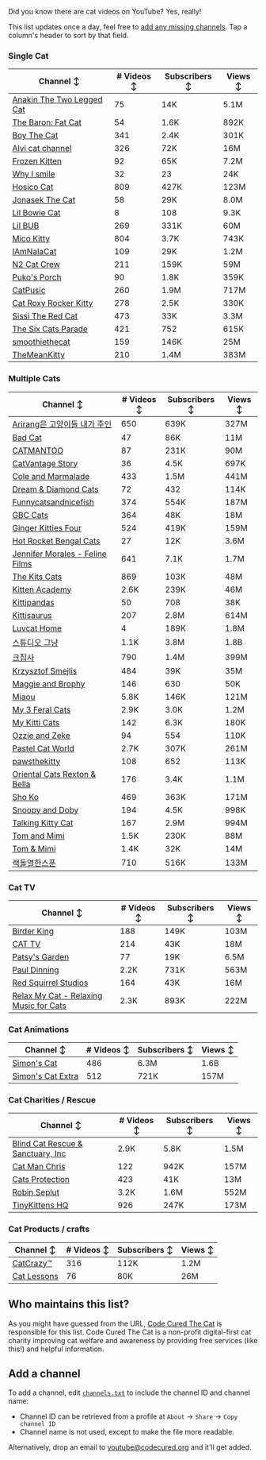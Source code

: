 Did you know there are cat videos on YouTube? Yes, really!

This list updates once a day, feel free to [add any missing channels](#add-a-channel). Tap a column's header to sort by that field.


### Single Cat

| Channel ↕ | # Videos ↕ | Subscribers ↕ | Views ↕ |
| --- | --- | --- | --- |
| [Anakin The Two Legged Cat](https://youtube.com/@anakintwolegs) | 75 | 14K | 5.1M |
| [The Baron: Fat Cat](https://youtube.com/@thebaronfatcat6603) | 54 | 1.6K | 892K |
| [Boy The Cat](https://youtube.com/@boythecat) | 341 | 2.4K | 301K |
| [Alvi cat channel](https://youtube.com/@alvicatchannel) | 326 | 72K | 16M |
| [Frozen Kitten](https://youtube.com/@frozenkitten) | 92 | 65K | 7.2M |
| [Why I smile](https://youtube.com/@whyismile) | 32 | 23 | 24K |
| [Hosico Cat](https://youtube.com/@hosico_cat) | 809 | 427K | 123M |
| [Jonasek The Cat](https://youtube.com/@jonasekthecat) | 58 | 29K | 8.0M |
| [Lil Bowie Cat](https://youtube.com/@lilbowiecat9121) | 8 | 108 | 9.3K |
| [Lil BUB](https://youtube.com/@lilbub) | 269 | 331K | 60M |
| [Mico Kitty](https://youtube.com/@micokitty) | 804 | 3.7K | 743K |
| [IAmNalaCat](https://youtube.com/@iamnalacat) | 109 | 29K | 1.2M |
| [N2 Cat Crew](https://youtube.com/@n2catcrew) | 211 | 159K | 59M |
| [Puko's Porch](https://youtube.com/@pukosporch) | 90 | 1.8K | 359K |
| [CatPusic](https://youtube.com/@catpusic) | 260 | 1.9M | 717M |
| [Cat Roxy Rocker Kitty](https://youtube.com/@rockerroxy) | 278 | 2.5K | 330K |
| [Sissi The Red Cat](https://youtube.com/@veterinarylife) | 473 | 33K | 3.3M |
| [The Six Cats Parade](https://youtube.com/@thesixcatsparade) | 421 | 752 | 615K |
| [smoothiethecat](https://youtube.com/@smoothiethecat) | 159 | 146K | 25M |
| [TheMeanKitty](https://youtube.com/@themeankitty) | 210 | 1.4M | 383M |

### Multiple Cats

| Channel ↕ | # Videos ↕ | Subscribers ↕ | Views ↕ |
| --- | --- | --- | --- |
| [Arirang은 고양이들 내가 주인](https://youtube.com/@arirang3) | 650 | 639K | 327M |
| [Bad Cat](https://youtube.com/@badcattube) | 47 | 86K | 11M |
| [CATMANTOO](https://youtube.com/@catmantoo) | 87 | 231K | 90M |
| [CatVantage Story](https://youtube.com/@catvantagestory) | 36 | 4.5K | 697K |
| [Cole and Marmalade](https://youtube.com/@coleandmarmalade) | 433 | 1.5M | 441M |
| [Dream & Diamond Cats](https://youtube.com/@dreamdiamondcats) | 72 | 432 | 114K |
| [Funnycatsandnicefish](https://youtube.com/@funnycatsandnicefish) | 374 | 554K | 187M |
| [GBC Cats](https://youtube.com/@gbccats) | 364 | 48K | 18M |
| [Ginger Kitties Four](https://youtube.com/@gingerkittiesfour) | 524 | 419K | 159M |
| [Hot Rocket Bengal Cats](https://youtube.com/@hotrocketbengalcats) | 27 | 12K | 3.6M |
| [Jennifer Morales - Feline Films](https://youtube.com/@jennifermoralesfelinefilms) | 641 | 7.1K | 1.7M |
| [The Kits Cats](https://youtube.com/@drnworbskitscats) | 869 | 103K | 48M |
| [Kitten Academy](https://youtube.com/@kittenacademy) | 2.6K | 239K | 46M |
| [Kittipandas](https://youtube.com/@kittipandas) | 50 | 708 | 38K |
| [Kittisaurus](https://youtube.com/@kittisaurus) | 207 | 2.8M | 614M |
| [Luvcat Home](https://youtube.com/@claireluvcat) | 4 | 189K | 1.8M |
| [스튜디오 그냥](https://youtube.com/@studiognyang) | 1.1K | 3.8M | 1.8B |
| [크집사](https://youtube.com/@claire_luvcat) | 790 | 1.4M | 399M |
| [Krzysztof Smejlis](https://youtube.com/@bobonikita) | 484 | 39K | 35M |
| [Maggie and Brophy](https://youtube.com/@maggieandbrophy1327) | 146 | 630 | 50K |
| [Miaou](https://youtube.com/@miaou-cat) | 5.8K | 146K | 121M |
| [My 3 Feral Cats](https://youtube.com/@my3feralcats) | 2.9K | 3.0K | 1.2M |
| [My Kitti Cats](https://youtube.com/@mykitticats) | 142 | 6.3K | 180K |
| [Ozzie and Zeke](https://youtube.com/@ozzieandzeke) | 94 | 554 | 110K |
| [Pastel Cat World](https://youtube.com/@pastelcatworld) | 2.7K | 307K | 261M |
| [pawsthekitty](https://youtube.com/@pawsthekitty) | 108 | 652 | 113K |
| [Oriental Cats Rexton & Bella](https://youtube.com/@rextonorientalcat) | 176 | 3.4K | 1.1M |
| [Sho Ko](https://youtube.com/@shortyandkodi) | 469 | 363K | 171M |
| [Snoopy and Doby](https://youtube.com/@snoopyanddoby) | 194 | 4.5K | 998K |
| [Talking Kitty Cat](https://youtube.com/@stevecash83) | 167 | 2.9M | 994M |
| [Tom and Mimi](https://youtube.com/@tomandmimi) | 1.5K | 230K | 88M |
| [Tom & Mimi](https://youtube.com/@tom_and_mimi) | 1.4K | 32K | 14M |
| [랙돌열한스푼](https://youtube.com/@unboxingragdolls) | 710 | 516K | 133M |

### Cat TV

| Channel ↕ | # Videos ↕ | Subscribers ↕ | Views ↕ |
| --- | --- | --- | --- |
| [Birder King](https://youtube.com/@birderking) | 188 | 149K | 103M |
| [CAT TV](https://youtube.com/@cattvgames) | 214 | 43K | 18M |
| [Patsy's Garden](https://youtube.com/@patsysgarden) | 77 | 19K | 6.5M |
| [Paul Dinning](https://youtube.com/@pauldinningvideosforcats) | 2.2K | 731K | 563M |
| [Red Squirrel Studios](https://youtube.com/@redsquirrelstudios) | 164 | 43K | 16M |
| [Relax My Cat - Relaxing Music for Cats](https://youtube.com/@relaxmycat) | 2.3K | 893K | 222M |

### Cat Animations

| Channel ↕ | # Videos ↕ | Subscribers ↕ | Views ↕ |
| --- | --- | --- | --- |
| [Simon's Cat](https://youtube.com/@simonscat) | 486 | 6.3M | 1.6B |
| [Simon's Cat Extra](https://youtube.com/@simonscatextra) | 512 | 721K | 157M |

### Cat Charities / Rescue

| Channel ↕ | # Videos ↕ | Subscribers ↕ | Views ↕ |
| --- | --- | --- | --- |
| [Blind Cat Rescue & Sanctuary, Inc](https://youtube.com/@blindcatrescuesanctuary) | 2.9K | 5.8K | 1.5M |
| [Cat Man Chris](https://youtube.com/@catmanchrispoole) | 122 | 942K | 157M |
| [Cats Protection](https://youtube.com/@catsprotection) | 423 | 41K | 13M |
| [Robin Seplut](https://youtube.com/@robinseplut) | 3.2K | 1.6M | 552M |
| [TinyKittens HQ](https://youtube.com/@tinykittens) | 926 | 247K | 173M |

### Cat Products / crafts

| Channel ↕ | # Videos ↕ | Subscribers ↕ | Views ↕ |
| --- | --- | --- | --- |
| [CatCrazy™](https://youtube.com/@catcrazychannel) | 316 | 112K | 1.2M |
| [Cat Lessons](https://youtube.com/@catlessons) | 76 | 80K | 26M |


## Who maintains this list?

As you might have guessed from the URL, [Code Cured The Cat](https://codecured.org) is responsible for this list. Code Cured The Cat is a non-profit digital-first cat charity improving cat welfare and awareness by providing free services (like this!) and helpful information.

## Add a channel

To add a channel, edit [`channels.txt`](https://github.com/CodeCured/YouTubeIsForCats/blob/main/automation/channels.txt) to include the channel ID and channel name:
* Channel ID can be retrieved from a profile at `About` -> `Share` -> `Copy channel ID`
* Channel name is not used, except to make the file more readable.

Alternatively, drop an email to [youtube@codecured.org](mailto:youtube@codecured.org) and it'll get added.
